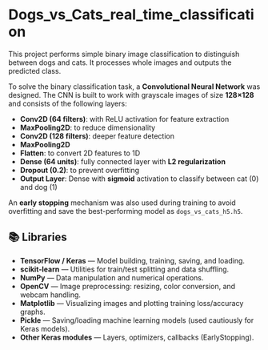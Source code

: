 # Dogs_vs_Cats_real_time_classification
This project performs simple binary image classification to distinguish between dogs and cats. It processes whole images and outputs the predicted class.

To solve the binary classification task, a **Convolutional Neural Network** was designed. The CNN is built to work with grayscale images of size **128×128** and consists of the following layers:

- **Conv2D (64 filters)**: with ReLU activation for feature extraction
- **MaxPooling2D**: to reduce dimensionality
- **Conv2D (128 filters)**: deeper feature detection
- **MaxPooling2D**
- **Flatten**: to convert 2D features to 1D
- **Dense (64 units)**: fully connected layer with **L2 regularization**
- **Dropout (0.2)**: to prevent overfitting
- **Output Layer**: Dense with **sigmoid** activation to classify between cat (0) and dog (1)

An **early stopping** mechanism was also used during training to avoid overfitting and save the best-performing model as `dogs_vs_cats_h5.h5`.

## 📚 Libraries

- **TensorFlow / Keras** — Model building, training, saving, and loading.  
- **scikit-learn** — Utilities for train/test splitting and data shuffling.  
- **NumPy** — Data manipulation and numerical operations.  
- **OpenCV** — Image preprocessing: resizing, color conversion, and webcam handling.  
- **Matplotlib** — Visualizing images and plotting training loss/accuracy graphs.  
- **Pickle** — Saving/loading machine learning models (used cautiously for Keras models).  
- **Other Keras modules** — Layers, optimizers, callbacks (EarlyStopping).  

